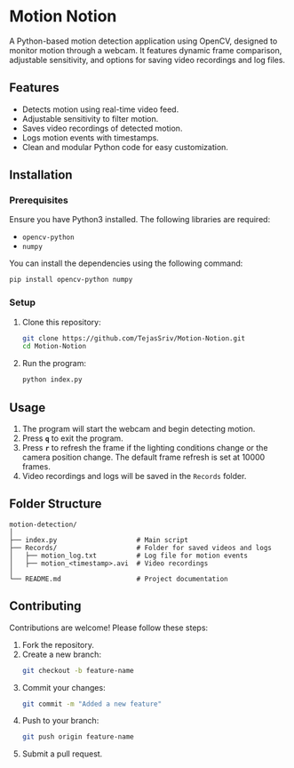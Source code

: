 
# **Motion Notion**

A Python-based motion detection application using OpenCV, designed to monitor motion through a webcam. It features dynamic frame comparison, adjustable sensitivity, and options for saving video recordings and log files.

## **Features**
- Detects motion using real-time video feed.
- Adjustable sensitivity to filter motion.
- Saves video recordings of detected motion.
- Logs motion events with timestamps.
- Clean and modular Python code for easy customization.

## **Installation**

### **Prerequisites**
Ensure you have Python3 installed. The following libraries are required:
- `opencv-python`
- `numpy`

You can install the dependencies using the following command:
```bash
pip install opencv-python numpy
```

### **Setup**
1. Clone this repository:
   ```bash
   git clone https://github.com/TejasSriv/Motion-Notion.git
   cd Motion-Notion
   ```
2. Run the program:
   ```bash
   python index.py
   ```

## **Usage**
1. The program will start the webcam and begin detecting motion.
2. Press **`q`** to exit the program.
3. Press **`r`** to refresh the frame if the lighting conditions change or the camera position change. The default frame refresh is set at 10000 frames.
4. Video recordings and logs will be saved in the `Records` folder.

## **Folder Structure**
```
motion-detection/
│
├── index.py                    # Main script
├── Records/                    # Folder for saved videos and logs
│   ├── motion_log.txt          # Log file for motion events
│   ├── motion_<timestamp>.avi  # Video recordings
│
└── README.md                   # Project documentation
```

## **Contributing**
Contributions are welcome! Please follow these steps:
1. Fork the repository.
2. Create a new branch:
   ```bash
   git checkout -b feature-name
   ```
3. Commit your changes:
   ```bash
   git commit -m "Added a new feature"
   ```
4. Push to your branch:
   ```bash
   git push origin feature-name
   ```
5. Submit a pull request.